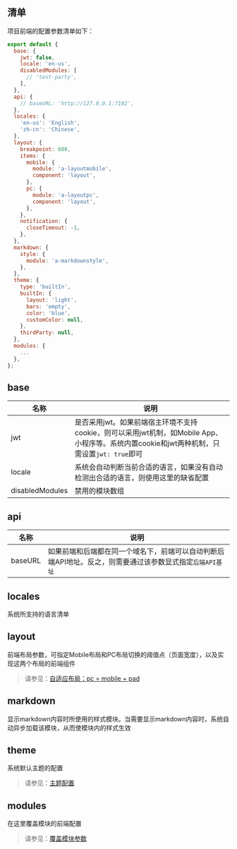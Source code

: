 ## 清单

项目前端的配置参数清单如下：

``` javascript
export default {
  base: {
    jwt: false,
    locale: 'en-us',
    disabledModules: [
      // 'test-party',
    ],
  },
  api: {
    // baseURL: 'http://127.0.0.1:7102',
  },
  locales: {
    'en-us': 'English',
    'zh-cn': 'Chinese',
  },
  layout: {
    breakpoint: 600,
    items: {
      mobile: {
        module: 'a-layoutmobile',
        component: 'layout',
      },
      pc: {
        module: 'a-layoutpc',
        component: 'layout',
      },
    },
    notification: {
      closeTimeout: -1,
    },
  },
  markdown: {
    style: {
      module: 'a-markdownstyle',
    },
  },
  theme: {
    type: 'builtIn',
    builtIn: {
      layout: 'light',
      bars: 'empty',
      color: 'blue',
      customColor: null,
    },
    thirdParty: null,
  },
  modules: {
    ...
  },
};
```

## base

|名称|说明|
|--|--|
|jwt|是否采用jwt。如果前端宿主环境不支持cookie，则可以采用jwt机制，如Mobile App、小程序等。系统内置cookie和jwt两种机制，只需设置`jwt: true`即可|
|locale|系统会自动判断当前合适的语言，如果没有自动检测出合适的语言，则使用这里的缺省配置|
|disabledModules|禁用的模块数组|

## api

|名称|说明|
|--|--|
| baseURL |如果前端和后端都在同一个域名下，前端可以自动判断后端API地址。反之，则需要通过该参数显式指定`后端API基址`|

## locales

系统所支持的语言清单

## layout

前端布局参数，可指定Mobile布局和PC布局切换的阈值点（页面宽度），以及实现这两个布局的前端组件

> 请参见：[自适应布局：pc = mobile + pad](https://cabloy.com/zh-cn/articles/adaptive-layout.html)

## markdown

显示markdown内容时所使用的样式模块。当需要显示markdown内容时，系统自动异步加载该模块，从而使模块内的样式生效

## theme

系统默认主题的配置

> 请参见：[主题配置](https://cabloy.com/zh-cn/articles/theme.html#_27)

## modules

在这里覆盖模块的前端配置

> 请参见：[覆盖模块参数](https://cabloy.com/zh-cn/articles/config-front-modules.html)
